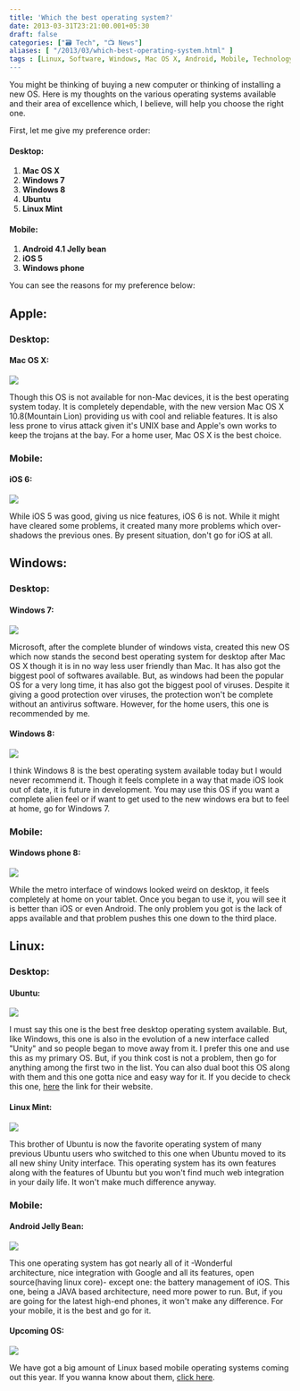 ```yaml
---
title: 'Which the best operating system?'
date: 2013-03-31T23:21:00.001+05:30
draft: false
categories: ["🗃️ Tech", "📺 News"]
aliases: [ "/2013/03/which-best-operating-system.html" ]
tags : [Linux, Software, Windows, Mac OS X, Android, Mobile, Technology, iOS 6, Operating systems, How To's, Ubuntu, Apple, Desktop, Windows phone]
---
```


You might be thinking of buying a new computer or thinking of installing a new OS. Here is my thoughts on the various operating systems available and their area of excellence which, I believe, will help you choose the right one.  
  
First, let me give my preference order:  
  

#### Desktop:

1.  **Mac OS X**
2.  **Windows 7**
3.  **Windows 8**
4.  **Ubuntu**
5.  **Linux Mint**

#### Mobile:

1.  **Android 4.1 Jelly bean**
2.  **iOS 5**
3.  **Windows phone**

You can see the reasons for my preference below:  

Apple:
------

  

### Desktop:

  

#### Mac OS X:

[![](https://2.bp.blogspot.com/-8pJTWJeg6ig/UVbd7H_6YbI/AAAAAAAAAb0/4RIBmnUgcvU/s1600/overview_hero2.jpg)](https://2.bp.blogspot.com/-8pJTWJeg6ig/UVbd7H_6YbI/AAAAAAAAAb0/4RIBmnUgcvU/s1600/overview_hero2.jpg)

  

Though this OS is not available for non-Mac devices, it is the best operating system today. It is completely dependable, with the new version Mac OS X 10.8(Mountain Lion) providing us with cool and reliable features. It is also less prone to virus attack given it's UNIX base and Apple's own works to keep the trojans at the bay. For a home user, Mac OS X is the best choice.

  

### Mobile:

  

#### iOS 6:

[![](https://1.bp.blogspot.com/-xeNDExni3So/UVbhqkGDocI/AAAAAAAAAcE/i2f8jVzVoEU/s1600/ios6.jpg)](https://1.bp.blogspot.com/-xeNDExni3So/UVbhqkGDocI/AAAAAAAAAcE/i2f8jVzVoEU/s1600/ios6.jpg)

While iOS 5 was good, giving us nice features, iOS 6 is not. While it might have cleared some problems, it created many more problems which over-shadows the previous ones. By present situation, don't go for iOS at all.

  

Windows:
--------

  

### Desktop:

  

#### Windows 7:

[![](https://2.bp.blogspot.com/-cO9cuXTYnEk/UVbnHaOR7RI/AAAAAAAAAcU/ZHkJNpKd7oU/s1600/win7_full_desktop.jpg)](https://2.bp.blogspot.com/-cO9cuXTYnEk/UVbnHaOR7RI/AAAAAAAAAcU/ZHkJNpKd7oU/s1600/win7_full_desktop.jpg)

  

Microsoft, after the complete blunder of windows vista, created this new OS which now stands the second best operating system for desktop after Mac OS X though it is in no way less user friendly than Mac. It has also got the biggest pool of softwares available. But, as windows had been the popular OS for a very long time, it has also got the biggest pool of viruses. Despite it giving a good protection over viruses, the protection won't be complete without an antivirus software. However, for the home users, this one is recommended by me.  
  

#### Windows 8:

[![](https://1.bp.blogspot.com/-ArF5wAWdpV0/UVblEaTM4yI/AAAAAAAAAcM/leiikG7Iy-8/s1600/Windows-8.jpg)](https://1.bp.blogspot.com/-ArF5wAWdpV0/UVblEaTM4yI/AAAAAAAAAcM/leiikG7Iy-8/s1600/Windows-8.jpg)

  

I think Windows 8 is the best operating system available today but I would never recommend it. Though it feels complete in a way that made iOS look out of date, it is future in development. You may use this OS if you want a complete alien feel or if want to get used to the new windows era but to feel at home, go for Windows 7.  
  
  

### Mobile:

  

#### Windows phone 8:

[![](https://3.bp.blogspot.com/-20tV_2wscDQ/UVf3a8kij5I/AAAAAAAAAdk/uDF2erY7CMQ/s1600/surface-tablet-running-windows-phone-81.jpg)](https://3.bp.blogspot.com/-20tV_2wscDQ/UVf3a8kij5I/AAAAAAAAAdk/uDF2erY7CMQ/s1600/surface-tablet-running-windows-phone-81.jpg)

  

While the metro interface of windows looked weird on desktop, it feels completely at home on your tablet. Once you began to use it, you will see it is better than iOS or even Android. The only problem you got is the lack of apps available and that problem pushes this one down to the third place.

  

Linux:
------

  

### Desktop:

  

#### Ubuntu:

![](https://4.bp.blogspot.com/-SYm4bzE4fKo/UVbtcHvhH-I/AAAAAAAAAck/vIDURv4bPkg/s1600/ubuntu.jpg)

  

I must say this one is the best free desktop operating system available. But, like Windows, this one is also in the evolution of a new interface called "Unity" and so people began to move away from it. I prefer this one and use this as my primary OS. But, if you think cost is not a problem, then go for anything among the first two in the list. You can also dual boot this OS along with them and this one gotta nice and easy way for it. If you decide to check this one, [here](https://www.ubuntu.com/) the link for their website.

  

#### Linux Mint:

[![](https://3.bp.blogspot.com/-nnJjGhY21q4/UVfwTvuGN8I/AAAAAAAAAc0/eWCTf1TTBCU/s1600/ss1.jpeg)](https://3.bp.blogspot.com/-nnJjGhY21q4/UVfwTvuGN8I/AAAAAAAAAc0/eWCTf1TTBCU/s1600/ss1.jpeg)

  

This brother of Ubuntu is now the favorite operating system of many previous Ubuntu users who switched to this one when Ubuntu moved to its all new shiny Unity interface. This operating system has its own features along with the features of Ubuntu but you won't find much web integration in your daily life. It won't make much difference anyway.

  

### Mobile:

  

#### Android Jelly Bean:

[![](https://4.bp.blogspot.com/-dorBnnhlf0w/UVfyRbQWJRI/AAAAAAAAAdA/Xgk-JFL97HM/s1600/jelly.jpg)](https://4.bp.blogspot.com/-dorBnnhlf0w/UVfyRbQWJRI/AAAAAAAAAdA/Xgk-JFL97HM/s1600/jelly.jpg)

  

This one operating system has got nearly all of it -Wonderful architecture, nice integration with Google and all its features, open source(having linux core)- except one: the battery management of iOS. This one, being a JAVA based architecture, need more power to run. But, if you are going for the latest high-end phones, it won't make any difference. For your mobile, it is the best and go for it.

  

#### Upcoming OS:

[![](https://2.bp.blogspot.com/-NWhZOBrijRw/UVf0G4xpqRI/AAAAAAAAAdU/TIXY7LSU2e8/s1600/upcom.jpg)](https://2.bp.blogspot.com/-NWhZOBrijRw/UVf0G4xpqRI/AAAAAAAAAdU/TIXY7LSU2e8/s1600/upcom.jpg)

We have got a big amount of Linux based mobile operating systems coming out this year. If you wanna know about them, [click here](https://www.technologyinfinite.blogspot.in/2013/03/mobile-operating-systems-of-2013.html).